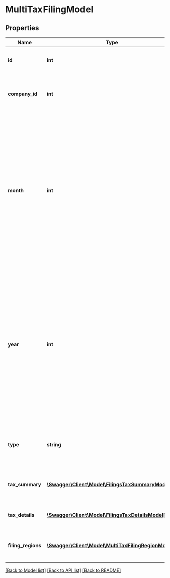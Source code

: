 # MultiTaxFilingModel

## Properties
Name | Type | Description | Notes
------------ | ------------- | ------------- | -------------
**id** | **int** | The unique ID number of this filing. | [optional] 
**company_id** | **int** | The unique ID number of the company for this filing. | [optional] 
**month** | **int** | The month of the filing period for this tax filing.  The filing period represents the year and month of the last day of taxes being reported on this filing.  For example, an annual tax filing for Jan-Dec 2015 would have a filing period of Dec 2015. | [optional] 
**year** | **int** | The year of the filing period for this tax filing.  The filing period represents the year and month of the last day of taxes being reported on this filing.  For example, an annual tax filing for Jan-Dec 2015 would have a filing period of Dec 2015. | [optional] 
**type** | **string** | Indicates whether this is an original or an amended filing. | [optional] 
**tax_summary** | [**\Swagger\Client\Model\FilingsTaxSummaryModel**](FilingsTaxSummaryModel.md) | A summary of all taxes combined for this period | [optional] 
**tax_details** | [**\Swagger\Client\Model\FilingsTaxDetailsModel[]**](FilingsTaxDetailsModel.md) | A detailed breakdown of the taxes in this filing | [optional] 
**filing_regions** | [**\Swagger\Client\Model\MultiTaxFilingRegionModel[]**](MultiTaxFilingRegionModel.md) | A listing of regional tax filings within this time period. | [optional] 

[[Back to Model list]](../README.md#documentation-for-models) [[Back to API list]](../README.md#documentation-for-api-endpoints) [[Back to README]](../README.md)


